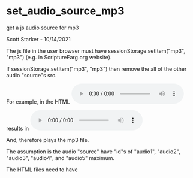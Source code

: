 # set_audio_source_mp3
get a js audio source for mp3

Scott Starker - 10/14/2021

The js file in the user browser must have sessionStorage.setItem("mp3", "mp3") (e.g. in ScriptureEarg.org website).

If sessionStorage.setItem("mp3", "mp3") then remove the all of the other audio "source"s src.

For example, in the HTML
    <audio id="audio" controls>
        <source id='audio1' src="audio.ogg" />
        <source id='audio2' src="audio.mp3" />
    </audio>

results in
    <audio id="audio" controls>
        <source id='audio1' src="" />
        <source id='audio2' src="audio.mp3" />
    </audio>

And, therefore plays the mp3 file.

The assumption is the audio "source" have "id"s of "audio1", "audio2", "audio3", "audio4", and "audio5" maximum.

The HTML files need to have <script type='text/javascript' src='js/set_audio_source_mp3.js' defer></script>
